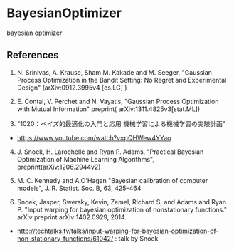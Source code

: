 # BayesianOptimizer
bayesian optimizer 

## References
1. N. Srinivas, A. Krause, Sham M. Kakade and M. Seeger, "Gaussian Process Optimization in the Bandit Setting: No Regret and Experimental Design" (arXiv:0912.3995v4 [cs.LG] )

2. E. Contal, V. Perchet and N. Vayatis, "Gaussian Process Optimization with Mutual Information" preprint( arXiv:1311.4825v3[stat.ML])

3. "1020：ベイズ的最適化の入門と応用 機械学習による機械学習の実験計画"
 - https://www.youtube.com/watch?v=pQHWew4YYao
 
4. J. Snoek, H. Larochelle and Ryan P. Adams, "Practical Bayesian Optimization of Machine Learning Algorithms", preprint(arXiv:1206.2944v2)

5. M. C. Kennedy and A.O'Hagan "Bayesian calibration of computer models", J. R. Statist. Soc. B, 63, 425–464

6. Snoek, Jasper, Swersky, Kevin, Zemel, Richard S, and Adams and Ryan P. "Input warping for bayesian optimization of nonstationary functions." arXiv preprint arXiv:1402.0929, 2014.
 - http://techtalks.tv/talks/input-warping-for-bayesian-optimization-of-non-stationary-functions/61042/ : talk by Snoek
